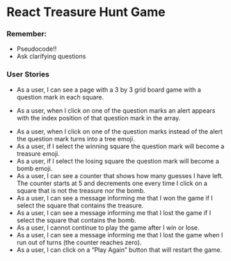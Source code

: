 # React Treasure Hunt Game

### Remember:
- Pseudocode!!
- Ask clarifying questions

### User Stories
- As a user, I can see a page with a 3 by 3 grid board game with a question mark in each square.
<!-- Create Branch: gameboard -->
<!-- Added styling to get a border on teh square -->
<!-- mapped over the Square component -->
<!-- passed the value fro the array in state (aka the question mark) -->
<!--  -->
<!--  -->
<!--  -->
<!--  -->
- As a user, when I click on one of the question marks an alert appears with the index position of that question mark in the array.
<!-- Branch: Index-Position -->
<!-- passed ndex from the map to square -->
<!-- set up a handleCLick and onClick for square -->
<!-- set up a handle gameplay method in APP.js that receives the index fro squre -->

- As a user, when I click on one of the question marks instead of the alert the question mark turns into a tree emoji.
- As a user, if I select the winning square the question mark will become a treasure emoji.
- As a user, if I select the losing square the question mark will become a bomb emoji.
- As a user, I can see a counter that shows how many guesses I have left. The counter starts at 5 and decrements one every time I click on a square that is not the treasure nor the bomb.
- As a user, I can see a message informing me that I won the game if I select the square that contains the treasure.
- As a user, I can see a message informing me that I lost the game if I select the square that contains the bomb.
- As a user, I cannot continue to play the game after I win or lose.
- As a user, I can see a message informing me that I lost the game when I run out of turns (the counter reaches zero).
- As a user, I can click on a “Play Again” button that will restart the game.
